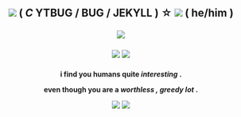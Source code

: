 <h2 align="center">  


<img src="https://64.media.tumblr.com/04c6d968009c7b0843f7253eeac829e1/4c9d16f4069debe1-14/s2048x3072/ee7a7f0ee0740de20b747761b2e2506de699bddc.pnj"/> ( ***C*** **YTBUG** / BUG / JEKYLL ) ☆ <img src="https://barok.crd.co/assets/images/gallery04/2a0f569e.gif?v=8cc45fd0"/> ( he/him )

<h3 align="center">

<img src="https://64.media.tumblr.com/10593c5df12017f2d2056fbd316b01d0/7c85a8258373f2fe-dd/s100x200/cd142c898b28b826b572995a91efd916f7a8cba3.gifv"/>

<h3 align="center">
  
<img src="https://static.wikia.nocookie.net/vincent-the-secret-of-myers/images/6/66/Vinyummy.gif/revision/latest/scale-to-width-down/250?cb=20220409164955"/>

<img src="https://static.wikia.nocookie.net/vincent-the-secret-of-myers/images/6/69/Sceryvery.gif/revision/latest/scale-to-width-down/250?cb=20220408192538"/>

<h4 align="center">

i find you humans quite *interesting* . 

even though you are a *worthless , greedy lot* .


 <img src="https://cdn.discordapp.com/attachments/1065046295078781038/1216076853517750322/gfhdjnsmkl.webp?ex=65ff12d3&is=65ec9dd3&hm=75c79b6dc1349d5527437f9f0eed5beaba0c72f3b48ad6e32ccc283c0f0ea424&"/>


<img src="https://64.media.tumblr.com/ddfdaab07eebf6b13e200c45ea956f9f/4c9d16f4069debe1-a7/s2048x3072/9604074849ce7bf4a5292b0e8830fb3ed49a1ad6.pnj"/>
